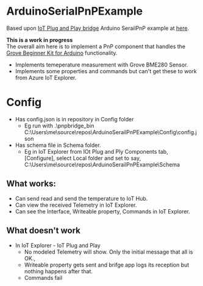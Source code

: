 # ArduinoSerialPnPExample

Based upon [IoT Plug and Play bridge](https://github.com/Azure/iot-plug-and-play-bridge) Arduino SerailPnP example at [here](https://github.com/Azure/iot-plug-and-play-bridge/tree/master/serialpnp/ArduinoExample).

**This is a work in progress**  
The overall aim here is to implement a PnP component that handles the [Grove Beginner Kit for Arduino](https://wiki.seeedstudio.com/Grove-Beginner-Kit-For-Arduino) functionality.

- Implements temeperature measurement with Grove BME280 Sensor.
- Implements some properties and commands but can't get these to work from Azure IoT Explorer.

# Config
- Has config.json is in repository in Config folder
  - Eg run with  .\pnpbridge_bin C:\Users\me\source\repos\ArduinoSerailPnPExample\Config\config.json
- Has schema file in Schema folder.
  - Eg in IoT Explorer from IOt Plug and Ply Components tab, [Configure], select Local folder and set to say, C:\Users\me\source\repos\ArduinoSerailPnPExample\Schema


## What works:

- Can send read and send the temperature to IoT Hub.
- Can view the received Telemetry in IoT Explorer.
- Can see the Interface, Writeable property, Commands in IoT Explorer.

## What doesn't work
 - In IoT Explorer - IoT Plug and Play 
   - No modeled Telemetry will show. Only the initial message that all is OK.,
   - Writeable property gets sent and brifge app logs its reception but nothing happens after that.
   - Commands fail
 
